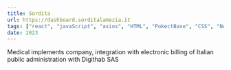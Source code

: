 ```yaml
---
title: Sordita
url: https://dashboard.sorditalamezia.it
tags: ["react", "javaScript", "axios", "HTML", "PokectBase", "CSS", "NestJS", "ExpressJS", "xml"]
date: 2023
---
```


Medical implements company, integration with electronic billing of Italian public administration  with Digithab SAS

